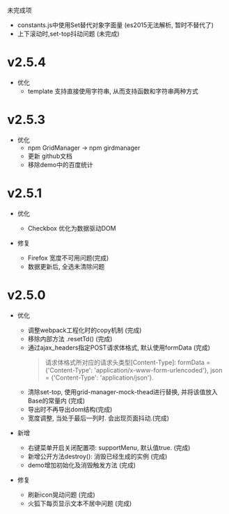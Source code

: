 未完成项
- constants.js中使用Set替代对象字面量 (es2015无法解析, 暂时不替代了)
- 上下滚动时,set-top抖动问题 (未完成)
# v2.5.4
- 优化
    - template 支持直接使用字符串, 从而支持函数和字符串两种方式
    
# v2.5.3
- 优化
    - npm GridManager -> npm girdmanager
    - 更新 github文档
    - 移除demo中的百度统计
    
# v2.5.1
- 优化
    - Checkbox 优化为数据驱动DOM
    
- 修复
    - Firefox 宽度不可用问题(完成)
    - 数据更新后, 全选未清除问题
    
# v2.5.0
- 优化
	- 调整webpack工程化时的copy机制 (完成)
	- 移除内部方法 .resetTd() (完成)
	- 通过ajax_headers指定POST请求体格式, 默认使用formData (完成)
		> 请求体格式所对应的请求头类型[Content-Type]: 
		formData = {'Content-Type': 'application/x-www-form-urlencoded'}, json = {'Content-Type': 'application/json'}. 
	- 清除set-top, 使用grid-manager-mock-thead进行替换, 并将该值放入Base的常量内 (完成)
	- 导出时不再导出dom结构(完成)
	- 宽度调整, 当处于最后一列时. 会出现页面抖动.(完成)
	
- 新增
	- 右键菜单开启关闭配置项: supportMenu, 默认值true. (完成)
	- 新增公开方法destroy(): 消毁已经生成的实例 (完成)
	- demo增加初始化及消毁触发方法 (完成)
	
- 修复	
	- 刷新icon晃动问题 (完成)
	- 火狐下每页显示文本不居中问题 (完成)